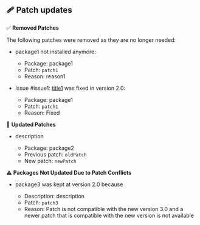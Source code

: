 ## 🩹 Patch updates

✅ **Removed Patches**

The following patches were removed as they are no longer needed:

- package1 not installed anymore:

  - Package: package1
  - Patch: `patch1`
  - Reason: reason1

- Issue #issue1: [title1](link1) was fixed in version 2.0:

  - Package: package1
  - Patch: `patch1`
  - Reason: Fixed

🔄 **Updated Patches**

- description

  - Package: package2
  - Previous patch: `oldPatch`
  - New patch: `newPatch`

⚠️ **Packages Not Updated Due to Patch Conflicts**

- package3 was kept at version 2.0 because

  - Description: description
  - Patch: `patch3`
  - Reason: Patch is not compatible with the new version 3.0 and a newer patch that is compatible with the new version is not available

